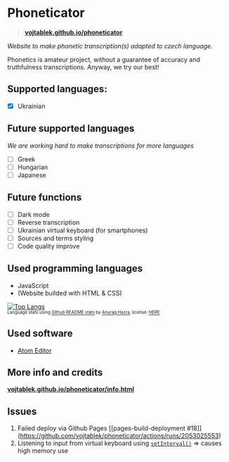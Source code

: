 # Phoneticator
> **[vojtablek.github.io/phoneticator](https://vojtablek.github.io/phoneticator/)**

*Website to make phonetic transcription(s) adapted to czech language.* <br>

Phonetics is amateur project, without a guarantee of accuracy and truthfulness transcriptions. Anyway, we try our best!

## Supported languages:
- [x] Ukrainian

## Future supported languages
*We are working hard to make transcriptions for more languages*
- [ ] Greek
- [ ] Hungarian
- [ ] Japanese

## Future functions
- [ ] Dark mode
- [ ] Reverse transcription
- [ ] Ukrainian virtual keyboard (for smartphones)
- [ ] Sources and terms styling
- [ ] Code quality improve

## Used programming languages
- JavaScript
- (Website builded with HTML & CSS)

[![Top Langs](https://github-readme-stats.vercel.app/api/top-langs/?username=vojtablek&exclude_repo=phoneticator)](https://github.com/anuraghazra/github-readme-stats) <br>
<sup><sub>Language stats using [Github README stats](https://github.com/anuraghazra/github-readme-stats) by [Anurag Hazra](https://github.com/anuraghazra), license: [HERE](https://github.com/anuraghazra/github-readme-stats/blob/master/LICENSE)</sub></sup>

## Used software
- [Atom Editor](http://atom.io/)

## More info and credits
**[vojtablek.github.io/phoneticator/info.html](https://vojtablek.github.io/phoneticator/info.html)**

## Issues
1. Failed deploy via Github Pages [\[pages-build-deployment #18]](https://github.com/vojtablek/phoneticator/actions/runs/2053025553)
2. Listening to input from virtual keyboard using [`setInterval()`](https://github.com/vojtablek/phoneticator/blob/cb58fa7099c46673af16214a78a138e013f8ac49/script.js#L44) => causes high memory use
